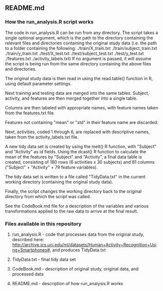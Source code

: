 ## README.md

### How the run_analysis.R script works

The code in run_analysis.R can be run from any directory. The script takes a single optional argument, which is the path to the directory containing the relevant files and directories containing the original study data (i.e. the path to a folder containing the following:
 ./train/X_train.txt
 ./train/subject_train.txt
 ./train/y_train.txt
 ./test/X_test.txt
 ./test/subject_test.txt
 ./test/y_test.txt
 ./features.txt
 ./activity_labels.txt)
If no argument is passed, it will assume the script is being run from the same directory containing the above files and directories.  

The original study data is then read in using the read.table() function in R, using default parameter settings.

Next training and testing data are merged into the same tables. Subject, activity, and features are then merged together into a single table.

Columns are then labeled with appropriate names, with feature names taken from the features.txt file.

Features not containing "mean" or "std" in their feature name are discarded.

Next, activities, coded 1 through 6, are replaced with descriptive names, taken from the activity_labels.txt file.

A new tidy data set is created by using the melt() R function, with "Subject" and "Activity" as id fields. Using the dcast() R function to calculate the mean of the features by "Subject" and "Activity", a final data table is created, consisting of 180 rows (6 activities x 30 subjects) and 81 columns ("Subject" + "Activity" + 79 feature variables).

The tidy data set is written to a file called "TidyData.txt" in the current working directory (containing the original study data).

Finally, the script changes the working directory back to the original directory from which the script was called.

See the CodeBook.md file for a description of the variables and various transformations applied to the raw data to arrive at the final result.

### Files available in this repository

1. run_analysis.R - code that processes data from the original study, described here: http://archive.ics.uci.edu/ml/datasets/Human+Activity+Recognition+Using+Smartphones#, and produces TidyData.txt

2. TidyData.txt - final tidy data set

3. CodeBook.md - description of original study, original data, and processed data

4. README.md - description of how run_analysis.R works